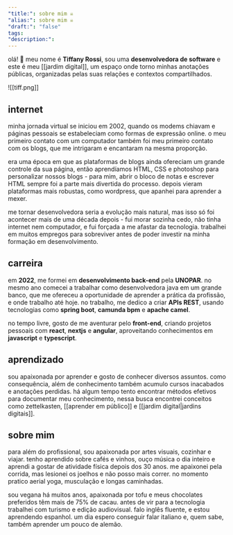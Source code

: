 ```yaml
---
"title:": sobre mim ☠️
"alias:": sobre mim ☠️
"draft:": "false"
tags: 
"description:":
---
```

olá! 👋 meu nome é **Tiffany Rossi**, sou uma **desenvolvedora de software** e este é meu [[jardim digital]], um espaço onde torno minhas anotações públicas, organizadas pelas suas relações e contextos compartilhados. 

![[tiff.png]]
## internet
minha jornada virtual se iniciou em 2002, quando os modems chiavam e páginas pessoais se estabeleciam como formas de expressão online. o meu primeiro contato com um computador também foi meu primeiro contato com os blogs, que me intrigaram e encantaram na mesma proporção.

era uma época em que as plataformas de blogs ainda ofereciam um grande controle da sua página, então aprendíamos HTML, CSS e photoshop para personalizar nossos blogs - para mim, abrir o bloco de notas e escrever HTML sempre foi a parte mais divertida do processo. depois vieram plataformas mais robustas, como wordpress, que apanhei para aprender a mexer.

me tornar desenvolvedora seria a evolução mais natural, mas isso só foi acontecer mais de uma década depois - fui morar sozinha cedo, não tinha internet nem computador, e fui forçada a me afastar da tecnologia. trabalhei em muitos empregos para sobreviver antes de poder investir na minha formação em desenvolvimento.

## carreira
em **2022**, me formei em **desenvolvimento back-end** pela **UNOPAR**. no mesmo ano comecei a trabalhar como desenvolvedora java em um grande banco, que me ofereceu a oportunidade de aprender a prática da profissão, e onde trabalho até hoje. no trabalho, me dedico a criar **APIs REST**, usando tecnologias como **spring boot**, **camunda bpm** e **apache camel**. 

no tempo livre, gosto de me aventurar pelo **front-end**, criando projetos pessoais com **react**, **nextjs** e **angular**, aproveitando conhecimentos em **javascript** e **typescript**.

## aprendizado
sou apaixonada por aprender e gosto de conhecer diversos assuntos. como consequência, além de conhecimento também acumulo cursos inacabados e anotações perdidas. há algum tempo tento encontrar métodos efetivos para documentar meu conhecimento, nessa busca encontrei conceitos como zettelkasten, [[aprender em público]] e [[jardim digital|jardins digitais]].

## sobre mim
para além do profissional, sou apaixonada por artes visuais, cozinhar e viajar. tenho aprendido sobre cafés e vinhos, ouço música o dia inteiro e aprendi a gostar de atividade física depois dos 30 anos. me apaixonei pela corrida, mas lesionei os joelhos e não posso mais correr. no momento pratico aerial yoga, musculação e longas caminhadas.

sou vegana há muitos anos, apaixonada por tofu e meus chocolates preferidos têm mais de 75% de cacau. antes de vir para a tecnologia trabalhei com turismo e edição audiovisual. falo inglês fluente, e estou aprendendo espanhol. um dia espero conseguir falar italiano e, quem sabe, também aprender um pouco de alemão.